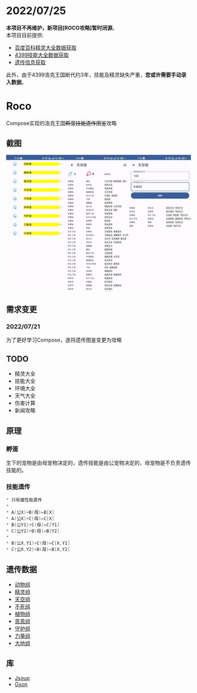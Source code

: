 # 2022/07/25
**本项目不再维护，新项目[ROCO攻略]暂时闭源**。  
本项目目前提供:
- [百度百科精灵大全数据获取](https://github.com/taxeric/Roco/blob/master/app/src/main/java/com/lanier/roco/util/JsoupUtil.kt)
- [4399技能大全数据获取](https://github.com/taxeric/Roco/blob/master/app/src/main/java/com/lanier/roco/util/JsoupUtil.kt)
- [遗传信息获取](https://github.com/taxeric/Roco/blob/master/app/src/main/java/com/lanier/roco/util/SpiritHelper.kt)

此外，由于4399洛克王国断代约3年，技能及精灵缺失严重，**您或许需要手动录入数据**。

# Roco
Compose实现的洛克王国~~孵蛋技能遗传图鉴~~攻略

## 截图
![screen](https://github.com/taxeric/Roco/blob/master/screen/x2.png)

## 需求变更
### 2022/07/21
为了更好学习Compose，遂将遗传图鉴变更为攻略

## TODO
- 精灵大全
- 技能大全
- 环境大全
- 天气大全
- 伤害计算
- 新闻攻略

## 原理
### 孵蛋
生下的宠物是由母宠物决定的，遗传技能是由公宠物决定的，母宠物是不负责遗传技能的。

### 技能遗传
```kotlin
* 只有雄性能遗传
*
* A(公X)+B(母)=B[X]
* A(公X)+C(母)=C[X]
* B(公Y1)+C(母)=C[Y1]
* C(公Y2)+B(母)=B[Y2]
*
* B(公X,Y1)+C(母)=C[X,Y1]
* C(公X,Y2)+B(母)=B[X,Y2]
```

## 遗传数据
- [动物组](http://news.4399.com/luoke/miji/201107-04-102712.html)
- [精灵组](http://news.4399.com/luoke/miji/201107-04-102712_2.html)
- [天空组](http://news.4399.com/luoke/miji/201107-04-102712_3.html)
- [不死组](http://news.4399.com/luoke/miji/201107-04-102712_4.html)
- [植物组](http://news.4399.com/luoke/miji/201107-04-102712_5.html)
- [乖乖组](http://news.4399.com/luoke/miji/201107-04-102712_6.html)
- [守护组](http://news.4399.com/luoke/miji/201107-04-102712_7.html)
- [力量组](http://news.4399.com/luoke/miji/201107-04-102712_8.html)
- [大地组](http://news.4399.com/gonglue/luoke/miji/348158.html)

## 库
- [Jsoup](https://github.com/jhy/jsoup)
- [Gson](https://github.com/google/gson)
